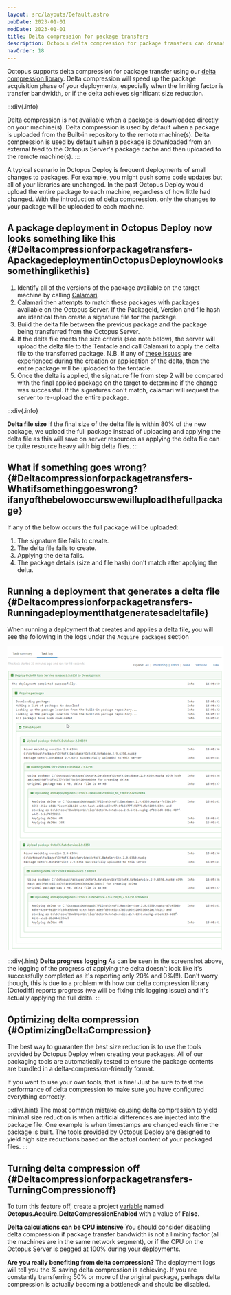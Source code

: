 ```yaml
---
layout: src/layouts/Default.astro
pubDate: 2023-01-01
modDate: 2023-01-01
title: Delta compression for package transfers
description: Octopus delta compression for package transfers can dramatically reduce the time for package acquisition during deployment.
navOrder: 18
---
```


Octopus supports delta compression for package transfer using our [delta compression library](https://github.com/OctopusDeploy/Octodiff). Delta compression will speed up the package acquisition phase of your deployments, especially when the limiting factor is transfer bandwidth, or if the delta achieves significant size reduction.

:::div{.info}

Delta compression is not available when a package is downloaded directly on your machine(s).
Delta compression is used by default when a package is uploaded from the Built-in repository to the remote machine(s).
Delta compression is used by default when a package is downloaded from an external feed to the Octopus Server's package cache and then uploaded to the remote machine(s).
:::

A typical scenario in Octopus Deploy is frequent deployments of small changes to packages. For example, you might push some code updates but all of your libraries are unchanged. In the past Octopus Deploy would upload the entire package to each machine, regardless of how little had changed. With the introduction of delta compression, only the changes to your package will be uploaded to each machine.

## A package deployment in Octopus Deploy now looks something like this {#Deltacompressionforpackagetransfers-ApackagedeploymentinOctopusDeploynowlookssomethinglikethis}

1. Identify all of the versions of the package available on the target machine by calling [Calamari](https://octopus.com/blog/calamari).
2. Calamari then attempts to match these packages with packages available on the Octopus Server. If the PackageId, Version and file hash are identical then create a signature file for the package.
3. Build the delta file between the previous package and the package being transferred from the Octopus Server. 
4. If the delta file meets the size criteria (see note below), the server will upload the delta file to the Tentacle and call Calamari to apply the delta file to the transferred package. N.B. If any of [these issues](#Deltacompressionforpackagetransfers-Whatifsomethinggoeswrong?ifanyofthebelowoccurswewilluploadthefullpackage) are experienced during the creation or application of the delta, then the entire package will be uploaded to the tentacle.
5. Once the delta is applied, the signature file from step 2 will be compared with the final applied package on the target to determine if the change was successful. If the signatures don't match, calamari will request the server to re-upload the entire package.

:::div{.info}

**Delta file size**
If the final size of the delta file is within 80% of the new package, we upload the full package instead of uploading and applying the delta file as this will save on server resources as applying the delta file can be quite resource heavy with big delta files.
:::

## What if something goes wrong? {#Deltacompressionforpackagetransfers-Whatifsomethinggoeswrong?ifanyofthebelowoccurswewilluploadthefullpackage}

If any of the below occurs the full package will be uploaded:

1. The signature file fails to create.
2. The delta file fails to create.
3. Applying the delta fails.
4. The package details (size and file hash) don't match after applying the delta.

## Running a deployment that generates a delta file {#Deltacompressionforpackagetransfers-Runningadeploymentthatgeneratesadeltafile}

When running a deployment that creates and applies a delta file, you will see the following in the logs under the `Acquire packages` section

![Package Logs](/docs/deployments/packages/images/package-logs.png "width=500")

:::div{.hint}
**Delta progress logging**
As can be seen in the screenshot above, the logging of the progress of applying the delta doesn't look like it's successfully completed as it's reporting only 20% and 0%(!!). Don't worry though, this is due to a problem with how our delta compression library (Octodiff) reports progress (we will be fixing this logging issue) and it's actually applying the full delta.
:::

## Optimizing delta compression {#OptimizingDeltaCompression}

The best way to guarantee the best size reduction is to use the tools provided by Octopus Deploy when creating your packages. All of our packaging tools are automatically tested to ensure the package contents are bundled in a delta-compression-friendly format.

If you want to use your own tools, that is fine! Just be sure to test the performance of delta compression to make sure you have configured everything correctly.

:::div{.hint}
The most common mistake causing delta compression to yield minimal size reduction is when artificial differences are injected into the package file. One example is when timestamps are changed each time the package is built. The tools provided by Octopus Deploy are designed to yield high size reductions based on the actual content of your packaged files.
:::

## Turning delta compression off {#Deltacompressionforpackagetransfers-TurningCompressionoff}

To turn this feature off, create a project [variable](/docs/projects/variables) named **Octopus.Acquire.DeltaCompressionEnabled** with a value of **False**.

**Delta calculations can be CPU intensive**
You should consider disabling delta compression if package transfer bandwidth is not a limiting factor (all the machines are in the same network segment), or if the CPU on the Octopus Server is pegged at 100% during your deployments.

**Are you really benefiting from delta compression?**
The deployment logs will tell you the % saving delta compression is achieving. If you are constantly transferring 50% or more of the original package, perhaps delta compression is actually becoming a bottleneck and should be disabled.
